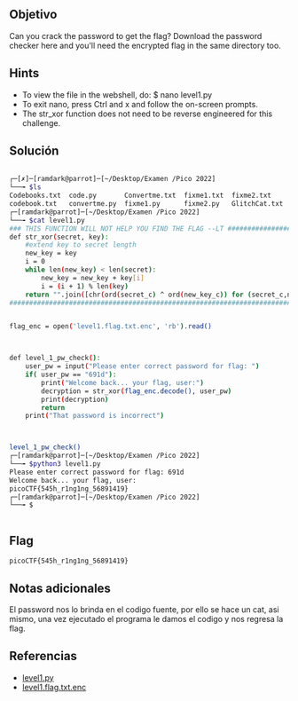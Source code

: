 
## Objetivo
Can you crack the password to get the flag? Download the password checker here and you'll need the encrypted flag in the same directory too.

## Hints
+ To view the file in the webshell, do: $ nano level1.py
+ To exit nano, press Ctrl and x and follow the on-screen prompts. 
+ The str_xor function does not need to be reverse engineered for this challenge.



## Solución
``` bash

┌─[✗]─[ramdark@parrot]─[~/Desktop/Examen /Pico 2022]
└──╼ $ls
Codebooks.txt  code.py       Convertme.txt  fixme1.txt  fixme2.txt     level1.flag.txt.enc  PWCrack1.txt  runme.txt
codebook.txt   convertme.py  fixme1.py      fixme2.py   GlitchCat.txt  level1.py            runme.py
┌─[ramdark@parrot]─[~/Desktop/Examen /Pico 2022]
└──╼ $cat level1.py
### THIS FUNCTION WILL NOT HELP YOU FIND THE FLAG --LT ########################
def str_xor(secret, key):
    #extend key to secret length
    new_key = key
    i = 0
    while len(new_key) < len(secret):
        new_key = new_key + key[i]
        i = (i + 1) % len(key)        
    return "".join([chr(ord(secret_c) ^ ord(new_key_c)) for (secret_c,new_key_c) in zip(secret,new_key)])
###############################################################################


flag_enc = open('level1.flag.txt.enc', 'rb').read()



def level_1_pw_check():
    user_pw = input("Please enter correct password for flag: ")
    if( user_pw == "691d"):
        print("Welcome back... your flag, user:")
        decryption = str_xor(flag_enc.decode(), user_pw)
        print(decryption)
        return
    print("That password is incorrect")



level_1_pw_check()
┌─[ramdark@parrot]─[~/Desktop/Examen /Pico 2022]
└──╼ $python3 level1.py
Please enter correct password for flag: 691d
Welcome back... your flag, user:
picoCTF{545h_r1ng1ng_56891419}
┌─[ramdark@parrot]─[~/Desktop/Examen /Pico 2022]
└──╼ $



```

## Flag

``` picoCTF{545h_r1ng1ng_56891419} ```


## Notas adicionales
El password nos lo brinda en el codigo fuente, por ello se hace un cat, asi mismo, una vez ejecutado el programa le damos el codigo y nos regresa la flag.

## Referencias

+ [level1.py](https://artifacts.picoctf.net/c/51/level1.py)
+ [level1.flag.txt.enc](https://artifacts.picoctf.net/c/51/level1.flag.txt.enc)